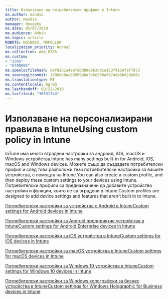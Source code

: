```yaml
---
title: Използване на потребителски профили в Intune
ms.author: mandia
author: mandia
manager: dougeby
ms.date: 05/07/2019
ms.audience: Admin
ms.topic: article
ROBOTS: NOINDEX, NOFOLLOW
localization_priority: Normal
ms.collection: Adm_O365
ms.custom:
- "1566"
- "6700005"
ms.openlocfilehash: def82b1a49afebd89e9b3cdca163f4159faf7972
ms.sourcegitcommit: 1d98db8acb9959aba3b5e308a567ade6b62da56c
ms.translationtype: MT
ms.contentlocale: bg-BG
ms.lasthandoff: 08/22/2019
ms.locfileid: "36531744"
---
```

# <a name="using-custom-policy-in-intune"></a><span data-ttu-id="624c5-102">Използване на персонализирани правила в Intune</span><span class="sxs-lookup"><span data-stu-id="624c5-102">Using custom policy in Intune</span></span>

<span data-ttu-id="624c5-103">InTune има много вградени настройки за андроид, iOS, macOS и Windows устройства.</span><span class="sxs-lookup"><span data-stu-id="624c5-103">Intune has many settings built-in for Android, iOS, macOS and Windows devices.</span></span> <span data-ttu-id="624c5-104">Можете също да създадете потребителски профил и след това разположи тези потребителски настройки за вашите устройства, с помощта на Intune.</span><span class="sxs-lookup"><span data-stu-id="624c5-104">You can also create a custom profile, and then deploy these custom settings to your devices using Intune.</span></span> <span data-ttu-id="624c5-105">Потребителски профили са предназначени да добавите устройство настройки и функции, които не са вградени в Intune.</span><span class="sxs-lookup"><span data-stu-id="624c5-105">Custom profiles are designed to add device settings and features that aren't built in to Intune.</span></span>

[<span data-ttu-id="624c5-106">Потребителски настройки за устройства с Android в Intune</span><span class="sxs-lookup"><span data-stu-id="624c5-106">Custom settings for Android devices in Intune</span></span>](https://docs.microsoft.com/intune/custom-settings-android)

[<span data-ttu-id="624c5-107">Потребителски настройки за Android предприятие устройства в Intune</span><span class="sxs-lookup"><span data-stu-id="624c5-107">Custom settings for Android Enterprise devices in Intune</span></span>](https://docs.microsoft.com/intune/custom-settings-android-for-work)

[<span data-ttu-id="624c5-108">Потребителски настройки за iOS устройства в Intune</span><span class="sxs-lookup"><span data-stu-id="624c5-108">Custom settings for iOS devices in Intune</span></span>](https://docs.microsoft.com/intune/custom-settings-ios)

[<span data-ttu-id="624c5-109">Потребителски настройки за macOS устройства в Intune</span><span class="sxs-lookup"><span data-stu-id="624c5-109">Custom settings for macOS devices in Intune</span></span>](https://docs.microsoft.com/intune/custom-settings-macos)

[<span data-ttu-id="624c5-110">Потребителски настройки за Windows 10 устройства в Intune</span><span class="sxs-lookup"><span data-stu-id="624c5-110">Custom settings for Windows 10 devices in Intune</span></span>](https://docs.microsoft.com/intune/custom-settings-windows-10)

[<span data-ttu-id="624c5-111">Потребителски настройки за Windows холографски за бизнес устройства в Intune</span><span class="sxs-lookup"><span data-stu-id="624c5-111">Custom settings for Windows Holographic for Business devices in Intune</span></span>](https://docs.microsoft.com/intune/custom-settings-windows-holographic)
